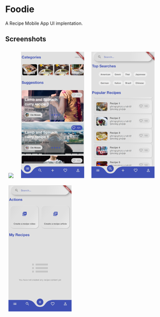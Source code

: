 # Foodie

A Recipe Mobile App UI implentation.

## Screenshots
<img src="screenshots/Splash.png" height="400em" hspace=10 vspace=10/>
<img src="screenshots/Highlights.png" height="400em" hspace=10 vspace=10/>
<img src="screenshots/Search.png" height="400em" hspace=10 vspace=10/>
<img src="screenshots/Actions.png" height="400em" hspace=10 vspace=10/>